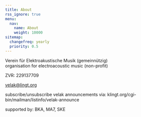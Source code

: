 ```yaml
---
title: About
rss_ignore: true
menu:
  nav:
    name: About
    weight: 10000
sitemap:
  changefreq: yearly
  priority: 0.5
---
```

Verein für Elektroakustische Musik (gemeinnützig)  
organisation for electroacoustic music (non-profit)

ZVR: 229137709

velak@lingt.org

subscribe/unsubscribe
velak announcements via:
klingt.org/cgi-bin/mailman/listinfo/velak-announce

supported by: BKA, MA7, SKE

